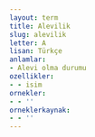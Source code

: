 ```yaml
---
layout: term
title: Alevilik
slug: alevilik
letter: A
lisan: Türkçe
anlamlar:
- Alevi olma durumu
ozellikler:
- - isim
ornekler:
- - ''
orneklerkaynak:
- - ''
---
```

